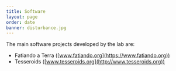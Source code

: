 ```yaml
---
title: Software
layout: page
order: date
banner: disturbance.jpg
---
```


The main software projects developed by the lab are:

* Fatiando a Terra ([www.fatiando.org](https://www.fatiando.org))
* Tesseroids  ([www.tesseroids.org](http://www.tesseroids.org))
